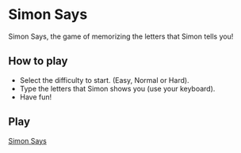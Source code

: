 # Simon Says
Simon Says, the game of memorizing the letters that Simon tells you!

## How to play

- Select the difficulty to start. (Easy, Normal or Hard).
- Type the letters that Simon shows you (use your keyboard).
- Have fun!

## Play
[Simon Says](https://robertoarteh.github.io/simonSays/)
